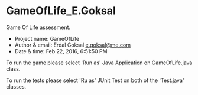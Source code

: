 # GameOfLife_E.Goksal
Game Of Life assessment.
 *  Project name: GameOfLife
 *  Author & email: Erdal Goksal <e.goksal@me.com>
 *  Date & time: Feb 22, 2016, 6:51:50 PM
 
To run the game please select 'Run as' Java Application on GameOfLife.java class.

To run the tests please select 'Ru as' JUnit Test on both of the 'Test.java' classes.



